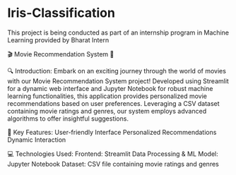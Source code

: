 # Iris-Classification
This project is being conducted as part of an internship program in Machine Learning provided by Bharat Intern

🎬 Movie Recommendation System 🌟

🔍 Introduction:
Embark on an exciting journey through the world of movies with our Movie Recommendation System project! Developed using Streamlit for a dynamic web interface and Jupyter Notebook for robust machine learning functionalities, this application provides personalized movie recommendations based on user preferences. Leveraging a CSV dataset containing movie ratings and genres, our system employs advanced algorithms to offer insightful suggestions.

🔑 Key Features:
User-friendly Interface
Personalized Recommendations
Dynamic Interaction

💻 Technologies Used:
Frontend: Streamlit
Data Processing & ML Model: Jupyter Notebook
Dataset: CSV file containing movie ratings and genres
